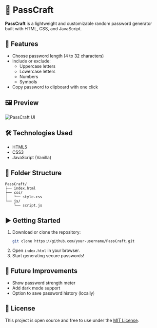 # 🔐 PassCraft

**PassCraft** is a lightweight and customizable random password generator built with HTML, CSS, and JavaScript.

## 🚀 Features

- Choose password length (4 to 32 characters)
- Include or exclude:
  - Uppercase letters
  - Lowercase letters
  - Numbers
  - Symbols
- Copy password to clipboard with one click

## 🖼️ Preview

![PassCraft UI](https://via.placeholder.com/600x300?text=PassCraft+Preview)

## 🛠️ Technologies Used

- HTML5
- CSS3
- JavaScript (Vanilla)

## 📂 Folder Structure

```
PassCraft/
├── index.html
├── css/
│   └── style.css
└── js/
    └── script.js
```

## ▶️ Getting Started

1. Download or clone the repository:
   ```bash
   git clone https://github.com/your-username/PassCraft.git
   ```
2. Open `index.html` in your browser.
3. Start generating secure passwords!

## 📌 Future Improvements

- Show password strength meter
- Add dark mode support
- Option to save password history (locally)

## 📄 License

This project is open source and free to use under the [MIT License](LICENSE).
